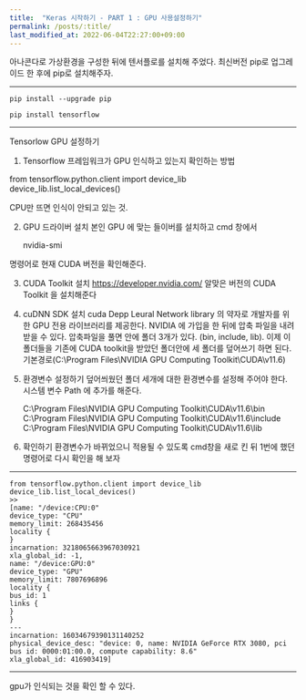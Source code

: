 ```yaml
---
title:  "Keras 시작하기 - PART 1 : GPU 사용설정하기"
permalink: /posts/:title/
last_modified_at: 2022-06-04T22:27:00+09:00
---
```


아나콘다로 가상환경을 구성한 뒤에 텐서플로를 설치해 주었다. 최신버전 pip로 업그레이드 한 후에 pip로 설치해주자.

---
    pip install --upgrade pip

    pip install tensorflow
---

Tensorlow GPU 설정하기
1.	Tensorflow 프레임워크가 GPU 인식하고 있는지 확인하는 방법

from tensorflow.python.client import device_lib
	device_lib.list_local_devices()

CPU만 뜨면 인식이 안되고 있는 것.

2.	GPU 드라이버 설치
본인 GPU 에 맞는 들이버를 설치하고 cmd 창에서 

	nvidia-smi

명령어로 현재 CUDA 버전을 확인해준다.

3.	CUDA Toolkit 설치
https://developer.nvidia.com/
알맞은 버전의 CUDA Toolkit 을 설치해준다

4.	cuDNN SDK 설치
cuda Depp Leural Network library 의 약자로 개발자를 위한 GPU 전용 라이브러리를 제공한다. NVIDIA 에 가입을 한 뒤에 압축 파일을 내려받을 수 있다. 압축파일을 풀면 안에 폴더 3개가 있다. (bin, include, lib). 이제 이 폴더들을 기존에 CUDA toolkit을 받았던 폴더안에 세 폴더를 덮어쓰기 하면 된다. 기본경로(C:\Program Files\NVIDIA GPU Computing Toolkit\CUDA\v11.6)


5.	환경변수 설정하기
덮어씌웠던 폴더 세개에 대한 환경변수를 설정해 주어야 한다.
시스템 변수 Path 에 추가를 해준다.

    C:\Program Files\NVIDIA GPU Computing Toolkit\CUDA\v11.6\bin
    C:\Program Files\NVIDIA GPU Computing Toolkit\CUDA\v11.6\include
    C:\Program Files\NVIDIA GPU Computing Toolkit\CUDA\v11.6\lib

6.	확인하기
환경변수가 바뀌었으니 적용될 수 있도록 cmd창을 새로 킨 뒤 1번에 했던 명령어로 다시 확인을 해 보자

---
	from tensorflow.python.client import device_lib
	device_lib.list_local_devices()
    >>
    [name: "/device:CPU:0"
    device_type: "CPU"
    memory_limit: 268435456
    locality {
    }
    incarnation: 3218065663967030921
    xla_global_id: -1,
    name: "/device:GPU:0"
    device_type: "GPU"
    memory_limit: 7807696896
    locality {
    bus_id: 1
    links {
    }
    }
    ---
    incarnation: 16034679390131140252
    physical_device_desc: "device: 0, name: NVIDIA GeForce RTX 3080, pci bus id: 0000:01:00.0, compute capability: 8.6"
    xla_global_id: 416903419]
---

gpu가 인식되는 것을 확인 할 수 있다.
